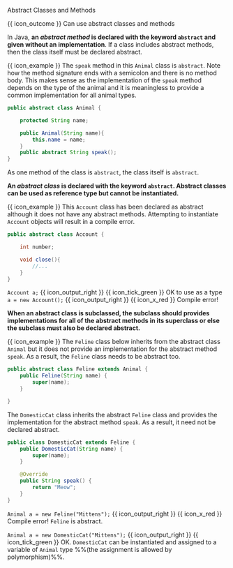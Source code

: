 <span id="title">Abstract Classes and Methods</span>

<span id="prereqs"></span>

<span id="outcomes">{{ icon_outcome }} Can use abstract classes and methods</span>

<div id="body">


In Java, **an _abstract method_ is declared with the keyword `abstract` and given without an implementation**. If a class includes abstract methods, then the class itself must be declared abstract.

<box>

{{ icon_example }} The `speak` method in this `Animal` class is `abstract`. Note how the method signature ends with a semicolon and there is no method body. This makes sense as the implementation of the `speak` method depends on the type of the animal and it is meaningless to provide a common implementation for all animal types.

```java
public abstract class Animal {

    protected String name;

    public Animal(String name){
        this.name = name;
    }
    public abstract String speak();
}
```
As one method of the class is `abstract`, the class itself is `abstract`.

</box>

**An _abstract class_ is declared with the keyword `abstract`. Abstract classes can be used as reference type but cannot be instantiated.**

<box>

{{ icon_example }} This `Account` class has been declared as abstract although it does not have any abstract methods. Attempting to instantiate `Account` objects will result in a compile error.

```java
public abstract class Account {

    int number;

    void close(){
        //...
    }
}
```
`Account a;` {{ icon_output_right }} {{ icon_tick_green }} OK to use as a type <br>
`a = new Account();` {{ icon_output_right }} {{ icon_x_red }} Compile error!

</box>

**When an abstract class is subclassed, the subclass should provides implementations for all of the abstract methods in its superclass or else the subclass must also be declared abstract.**

<box>

{{ icon_example }} The `Feline` class below inherits from the abstract class `Animal` but it does not provide an implementation for the abstract method `speak`. As a result, the `Feline` class needs to be abstract too.

```java
public abstract class Feline extends Animal {
    public Feline(String name) {
        super(name);
    }

}
```
The `DomesticCat` class inherits the abstract `Feline` class and provides the implementation for the abstract method `speak`. As a result, it need not be declared abstract.
```java
public class DomesticCat extends Feline {
    public DomesticCat(String name) {
        super(name);
    }

    @Override
    public String speak() {
        return "Meow";
    }
}
```

`Animal a = new Feline("Mittens");` {{ icon_output_right }} {{ icon_x_red }} Compile error! `Feline` is abstract.

`Animal a = new DomesticCat("Mittens");` {{ icon_output_right }} {{ icon_tick_green }} OK. `DomesticCat` can be instantiated and assigned to a variable of `Animal` type %%(the assignment is allowed by polymorphism)%%.

</box>

</div>

<div id="extras">
  <include src="resourcesPanel.md" boilerplate />
  <include src="exercisesPanel.md" boilerplate />
</div>